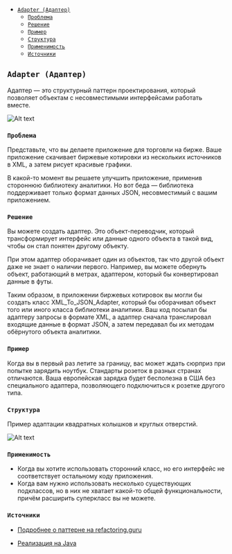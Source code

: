 <!-- TOC -->
  * [`Adapter (Адаптер)`](#adapter-адаптер)
    * [`Проблема`](#проблема)
    * [`Решение`](#решение)
    * [`Пример`](#пример)
    * [`Структура`](#структура)
    * [`Применимость`](#применимость)
    * [`Источники`](#источники)
<!-- TOC -->

## `Adapter (Адаптер)`

Адаптер — это структурный паттерн проектирования, который позволяет объектам с несовместимыми интерфейсами работать вместе.

![Alt text](https://refactoring.guru/images/patterns/content/adapter/adapter-en-2x.png)

### `Проблема`

Представьте, что вы делаете приложение для торговли на бирже. Ваше приложение скачивает биржевые котировки из нескольких 
источников в XML, а затем рисует красивые графики.

В какой-то момент вы решаете улучшить приложение, применив стороннюю библиотеку аналитики. Но вот беда — библиотека 
поддерживает только формат данных JSON, несовместимый с вашим приложением.

### `Решение`

Вы можете создать адаптер. Это объект-переводчик, который трансформирует интерфейс или данные одного объекта в такой вид, 
чтобы он стал понятен другому объекту.

При этом адаптер оборачивает один из объектов, так что другой объект даже не знает о наличии первого. Например, 
вы можете обернуть объект, работающий в метрах, адаптером, который бы конвертировал данные в футы.

Таким образом, в приложении биржевых котировок вы могли бы создать класс XML_To_JSON_Adapter, который бы оборачивал 
объект того или иного класса библиотеки аналитики. Ваш код посылал бы адаптеру запросы в формате XML, а адаптер сначала 
транслировал входящие данные в формат JSON, а затем передавал бы их методам обёрнутого объекта аналитики.

### `Пример`

Когда вы в первый раз летите за границу, вас может ждать сюрприз при попытке зарядить ноутбук. 
Стандарты розеток в разных странах отличаются. 
Ваша европейская зарядка будет бесполезна в США без специального адаптера, позволяющего подключиться к розетке другого типа.

### `Структура`

Пример адаптации квадратных колышков и круглых отверстий.

![Alt text](https://refactoring.guru/images/patterns/diagrams/adapter/example-2x.png)

### `Применимость`
 
- Когда вы хотите использовать сторонний класс, но его интерфейс не соответствует остальному коду приложения.
- Когда вам нужно использовать несколько существующих подклассов, но в них не хватает какой-то общей функциональности, 
причём расширить суперкласс вы не можете.

### `Источники`

- [Подробнее о паттерне на refactoring.guru](https://refactoring.guru/ru/design-patterns/adapter)

- [Реализация на Java](https://refactoring.guru/ru/design-patterns/adapter/java/example)